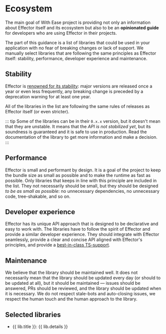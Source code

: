 <script setup>
    import { ecosystem } from '../ecosystem.ts'
</script>

# Ecosystem

The main goal of With Ease project is providing not only an information about Effector itself and its ecosystem but also to be an **opinionated guide** for developers who are using Effector in their projects.

The part of this guidance is a list of libraries that could be used in your application with no fear of breaking changes or lack of support. We manually select libraries that are following the same principles as Effector itself: stability, performance, developer experience and maintenance.

## Stability

Effector is [renowned for its stability](https://effector.dev/en/core-principles/releases/): major versions are released once a year or even less frequently, any breaking change is preceded by a deprecation warning for at least one year.

All of the libraries in the list are following the same rules of releases as Effector itself (or even stricter).

::: tip
Some of the libraries can be in their `0.x.x` version, but it doesn't mean that they are unstable. It means that the _API is not stabilized yet_, but its soundness is guaranteed and it is safe to use in production. Read the documentation of the library to get more information and make a decision.
:::

## Performance

Effector is small and performant by design. It is a goal of the project to keep the bundle size as small as possible and to make the runtime as fast as possible. Only libraries that keeps in line with this principle are included in the list. They not necessarily should be small, but they should be designed _to be as small as possible_: no unnecessary dependencies, no unnecessary code, tree-shakable, and so on.

## Developer experience

Effector has its unique API approach that is designed to be declarative and easy to work with. The libraries have to follow the spirit of Effector and provide a similar developer experience. They should integrate with Effector seamlessly, provide a clear and concise API aligned with Effector's principles, and provide a [best-in-class TS-support](/statements/typescript).

## Maintenance

We believe that the library should be maintained well. It does not necessarily mean that the library should be updated every day (or should to be updated at all), but it should be maintained — issues should be answered, PRs should be reviewed, and the library should be updated when it is necessary. We do not respect stale-bots and auto-closing issues, we respect the human touch and the human approach to the library.

## Selected libraries

<ul v-for="lib in ecosystem">
  <li><a :href="lib.link">{{ lib.title }}</a>: {{ lib.details }}</li>
</ul>
